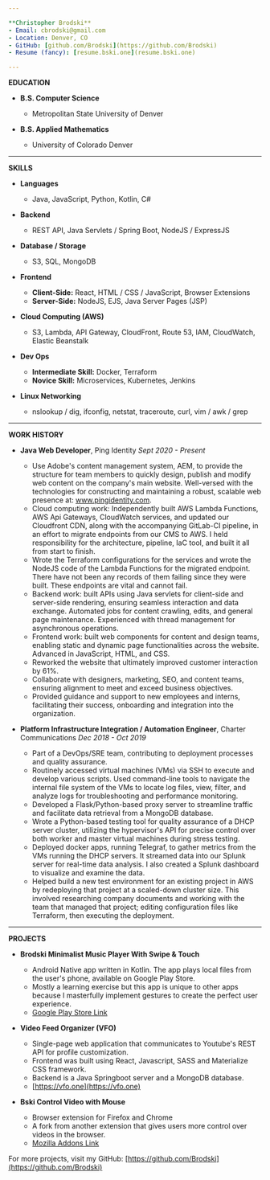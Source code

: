 ```yaml
---

**Christopher Brodski**
- Email: cbrodski@gmail.com
- Location: Denver, CO
- GitHub: [github.com/Brodski](https://github.com/Brodski)
- Resume (fancy): [resume.bski.one](resume.bski.one)

---
```


**EDUCATION**

- **B.S. Computer Science**
  - Metropolitan State University of Denver

- **B.S. Applied Mathematics**
  - University of Colorado Denver

---

**SKILLS**

- **Languages**
  - Java, JavaScript, Python, Kotlin, C#

- **Backend**
  - REST API, Java Servlets / Spring Boot, NodeJS / ExpressJS

- **Database / Storage**
  - S3, SQL, MongoDB

- **Frontend**
  - **Client-Side:** React, HTML / CSS / JavaScript, Browser Extensions
  - **Server-Side:** NodeJS, EJS, Java Server Pages (JSP)

- **Cloud Computing (AWS)**
  - S3, Lambda, API Gateway, CloudFront, Route 53, IAM, CloudWatch, Elastic Beanstalk

- **Dev Ops**
  - **Intermediate Skill:** Docker, Terraform
  - **Novice Skill:** Microservices, Kubernetes, Jenkins

- **Linux Networking**
  - nslookup / dig, ifconfig, netstat, traceroute, curl, vim / awk / grep

---

**WORK HISTORY**

- **Java Web Developer**, Ping Identity
*Sept 2020 - Present*
  - Use Adobe's content management system, AEM, to provide the structure for team members to quickly design, publish and modify web content on the company's main website. Well-versed with the technologies for constructing and maintaining a robust, scalable web presence at: www.pingidentity.com.
  - Cloud computing work: Independently built AWS Lambda Functions, AWS Api Gateways, CloudWatch services, and updated our Cloudfront CDN, along with the accompanying GitLab-CI pipeline, in an effort to migrate endpoints from our CMS to AWS. I held responsibility for the architecture, pipeline, IaC tool, and built it all from start to finish.
  - Wrote the Terraform configurations for the services and wrote the NodeJS code of the Lambda Functions for the migrated endpoint. There have not been any records of them failing since they were built. These endpoints are vital and cannot fail.
  - Backend work: built APIs using Java servlets for client-side and server-side rendering, ensuring seamless interaction and data exchange. Automated jobs for content crawling, edits, and general page maintenance. Experienced with thread management for asynchronous operations.
  - Frontend work: built web components for content and design teams, enabling static and dynamic page functionalities across the website. Advanced in JavaScript, HTML, and CSS.
  - Reworked the website that ultimately improved customer interaction by 61%.
  - Collaborate with designers, marketing, SEO, and content teams, ensuring alignment to meet and exceed business objectives.
  - Provided guidance and support to new employees and interns, facilitating their success, onboarding and integration into the organization.

- **Platform Infrastructure Integration / Automation Engineer**, Charter Communications
*Dec 2018 - Oct 2019*
  - Part of a DevOps/SRE team, contributing to deployment processes and quality assurance.
  - Routinely accessed virtual machines (VMs) via SSH to execute and develop various scripts. Used command-line tools to navigate the internal file system of the VMs to locate log files, view, filter, and analyze logs for troubleshooting and performance monitoring.
  - Developed a Flask/Python-based proxy server to streamline traffic and facilitate data retrieval from a MongoDB database.
  - Wrote a Python-based testing tool for quality assurance of a DHCP server cluster, utilizing the hypervisor's API for precise control over both worker and master virtual machines during stress testing.
  - Deployed docker apps, running Telegraf, to gather metrics from the VMs running the DHCP servers. It streamed data into our Splunk server for real-time data analysis. I also created a Splunk dashboard to visualize and examine the data.
  - Helped build a new test environment for an existing project in AWS by redeploying that project at a scaled-down cluster size. This involved researching company documents and working with the team that managed that project; editing configuration files like Terraform, then executing the deployment.
---

**PROJECTS**

- **Brodski Minimalist Music Player With Swipe & Touch**
  - Android Native app written in Kotlin. The app plays local files from the user's phone, available on Google Play Store.
  - Mostly a learning exercise but this app is unique to other apps because I masterfully implement gestures to create the perfect user experience.
  - [Google Play Store Link](https://play.google.com/store/apps/details?id=com.bskimusicplayer.mediaplayer)

- **Video Feed Organizer (VFO)**
  - Single-page web application that communicates to Youtube's REST API for profile customization.
  - Frontend was built using React, Javascript, SASS and Materialize CSS framework.
  - Backend is a Java Springboot server and a MongoDB database.
  - [https://vfo.one](https://vfo.one)

- **Bski Control Video with Mouse**
  - Browser extension for Firefox and Chrome
  - A fork from another extension that gives users more control over videos in the browser.
  - [Mozilla Addons Link](https://addons.mozilla.org/en-US/firefox/addon/bski-control-video-with-mouse)

For more projects, visit my GitHub: [https://github.com/Brodski](https://github.com/Brodski)
